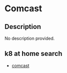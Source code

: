 # Comcast

## Description

No description provided.

## k8 at home search

- [comcast](https://nanne.dev/k8s-at-home-search/#/comcast)
